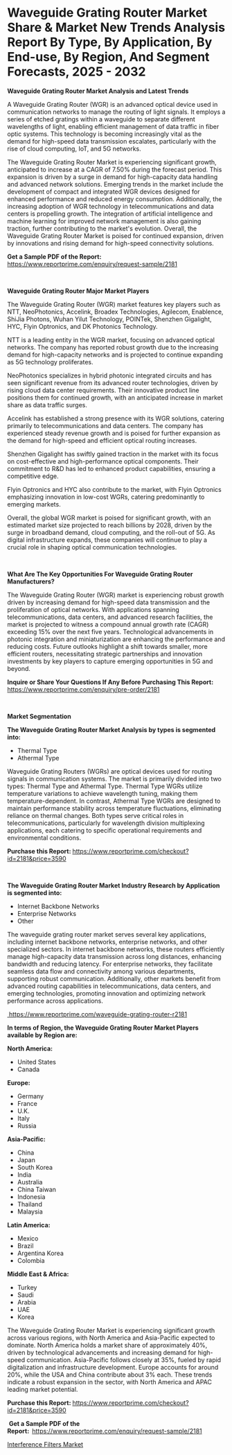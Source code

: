 <p><h1>Waveguide Grating Router Market Share & Market New Trends Analysis Report By Type, By Application, By End-use, By Region, And Segment Forecasts, 2025 - 2032</h1></p><p><strong>Waveguide Grating Router Market Analysis and Latest Trends</strong></p>
<p><p>A Waveguide Grating Router (WGR) is an advanced optical device used in communication networks to manage the routing of light signals. It employs a series of etched gratings within a waveguide to separate different wavelengths of light, enabling efficient management of data traffic in fiber optic systems. This technology is becoming increasingly vital as the demand for high-speed data transmission escalates, particularly with the rise of cloud computing, IoT, and 5G networks.</p><p>The Waveguide Grating Router Market is experiencing significant growth, anticipated to increase at a CAGR of 7.50% during the forecast period. This expansion is driven by a surge in demand for high-capacity data handling and advanced network solutions. Emerging trends in the market include the development of compact and integrated WGR devices designed for enhanced performance and reduced energy consumption. Additionally, the increasing adoption of WGR technology in telecommunications and data centers is propelling growth. The integration of artificial intelligence and machine learning for improved network management is also gaining traction, further contributing to the market's evolution. Overall, the Waveguide Grating Router Market is poised for continued expansion, driven by innovations and rising demand for high-speed connectivity solutions.</p></p>
<p><strong>Get a Sample PDF of the Report:&nbsp;</strong> <a href="https://www.reportprime.com/enquiry/request-sample/2181?utm_campaign=3213&utm_medium=2&utm_source=Github&utm_content=ia&utm_term=18032025&utm_id=waveguide-grating-router">https://www.reportprime.com/enquiry/request-sample/2181</a></p>
<p>&nbsp;</p>
<p><strong>Waveguide Grating Router Major Market Players</strong></p>
<p><p>The Waveguide Grating Router (WGR) market features key players such as NTT, NeoPhotonics, Accelink, Broadex Technologies, Agilecom, Enablence, ShiJia Photons, Wuhan Yilut Technology, POINTek, Shenzhen Gigalight, HYC, Flyin Optronics, and DK Photonics Technology. </p><p>NTT is a leading entity in the WGR market, focusing on advanced optical networks. The company has reported robust growth due to the increasing demand for high-capacity networks and is projected to continue expanding as 5G technology proliferates.</p><p>NeoPhotonics specializes in hybrid photonic integrated circuits and has seen significant revenue from its advanced router technologies, driven by rising cloud data center requirements. Their innovative product line positions them for continued growth, with an anticipated increase in market share as data traffic surges.</p><p>Accelink has established a strong presence with its WGR solutions, catering primarily to telecommunications and data centers. The company has experienced steady revenue growth and is poised for further expansion as the demand for high-speed and efficient optical routing increases.</p><p>Shenzhen Gigalight has swiftly gained traction in the market with its focus on cost-effective and high-performance optical components. Their commitment to R&D has led to enhanced product capabilities, ensuring a competitive edge.</p><p>Flyin Optronics and HYC also contribute to the market, with Flyin Optronics emphasizing innovation in low-cost WGRs, catering predominantly to emerging markets.</p><p>Overall, the global WGR market is poised for significant growth, with an estimated market size projected to reach billions by 2028, driven by the surge in broadband demand, cloud computing, and the roll-out of 5G. As digital infrastructure expands, these companies will continue to play a crucial role in shaping optical communication technologies.</p></p>
<p>&nbsp;</p>
<p><strong>What Are The Key Opportunities For Waveguide Grating Router Manufacturers?</strong></p>
<p><p>The Waveguide Grating Router (WGR) market is experiencing robust growth driven by increasing demand for high-speed data transmission and the proliferation of optical networks. With applications spanning telecommunications, data centers, and advanced research facilities, the market is projected to witness a compound annual growth rate (CAGR) exceeding 15% over the next five years. Technological advancements in photonic integration and miniaturization are enhancing the performance and reducing costs. Future outlooks highlight a shift towards smaller, more efficient routers, necessitating strategic partnerships and innovation investments by key players to capture emerging opportunities in 5G and beyond.</p></p>
<p><strong>Inquire or Share Your Questions If Any Before Purchasing This Report:</strong> <a href="https://www.reportprime.com/enquiry/pre-order/2181?utm_campaign=3213&utm_medium=2&utm_source=Github&utm_content=ia&utm_term=18032025&utm_id=waveguide-grating-router">https://www.reportprime.com/enquiry/pre-order/2181</a></p>
<p>&nbsp;</p>
<p><strong>Market Segmentation</strong></p>
<p><strong>The Waveguide Grating Router Market Analysis by types is segmented into:</strong></p>
<p><ul><li>Thermal Type</li><li>Athermal Type</li></ul></p>
<p><p>Waveguide Grating Routers (WGRs) are optical devices used for routing signals in communication systems. The market is primarily divided into two types: Thermal Type and Athermal Type. Thermal Type WGRs utilize temperature variations to achieve wavelength tuning, making them temperature-dependent. In contrast, Athermal Type WGRs are designed to maintain performance stability across temperature fluctuations, eliminating reliance on thermal changes. Both types serve critical roles in telecommunications, particularly for wavelength division multiplexing applications, each catering to specific operational requirements and environmental conditions.</p></p>
<p><strong>Purchase this Report:&nbsp;</strong><a href="https://www.reportprime.com/checkout?id=2181&price=3590&utm_campaign=3213&utm_medium=2&utm_source=Github&utm_content=ia&utm_term=18032025&utm_id=waveguide-grating-router">https://www.reportprime.com/checkout?id=2181&price=3590</a></p>
<p>&nbsp;</p>
<p><strong>The Waveguide Grating Router Market Industry Research by Application is segmented into:</strong></p>
<p><ul><li>Internet Backbone Networks</li><li>Enterprise Networks</li><li>Other</li></ul></p>
<p><p>The waveguide grating router market serves several key applications, including internet backbone networks, enterprise networks, and other specialized sectors. In internet backbone networks, these routers efficiently manage high-capacity data transmission across long distances, enhancing bandwidth and reducing latency. For enterprise networks, they facilitate seamless data flow and connectivity among various departments, supporting robust communication. Additionally, other markets benefit from advanced routing capabilities in telecommunications, data centers, and emerging technologies, promoting innovation and optimizing network performance across applications.</p></p>
<p><a href="https://www.reportprime.com/waveguide-grating-router-r2181?utm_campaign=3213&utm_medium=2&utm_source=Github&utm_content=ia&utm_term=18032025&utm_id=waveguide-grating-router">&nbsp;https://www.reportprime.com/waveguide-grating-router-r2181</a></p>
<p><strong>In terms of Region, the Waveguide Grating Router Market Players available by Region are:</strong></p>
<p>
    <p> <strong> North America: </strong>
        <ul>
            <li>United States</li>
            <li>Canada</li>
        </ul>
        </p> 
    <p> <strong> Europe: </strong>
        <ul>
            <li>Germany</li>
            <li>France</li>
            <li>U.K.</li>
            <li>Italy</li>
            <li>Russia</li>
        </ul>
        </p> 
    <p> <strong> Asia-Pacific: </strong>
        <ul>
            <li>China</li>
            <li>Japan</li>
            <li>South Korea</li>
            <li>India</li>
            <li>Australia</li>
            <li>China Taiwan</li>
            <li>Indonesia</li>
            <li>Thailand</li>
            <li>Malaysia</li>
        </ul>
        </p> 
    <p> <strong> Latin America: </strong>
        <ul>
            <li>Mexico</li>
            <li>Brazil</li>
            <li>Argentina Korea</li>
            <li>Colombia</li>
        </ul>
        </p> 
    <p> <strong> Middle East & Africa: </strong>
        <ul>
            <li>Turkey</li>
            <li>Saudi</li>
            <li>Arabia</li>
            <li>UAE</li>
            <li>Korea</li>
        </ul>
    </p>
    </p>
<p><p>The Waveguide Grating Router Market is experiencing significant growth across various regions, with North America and Asia-Pacific expected to dominate. North America holds a market share of approximately 40%, driven by technological advancements and increasing demand for high-speed communication. Asia-Pacific follows closely at 35%, fueled by rapid digitalization and infrastructure development. Europe accounts for around 20%, while the USA and China contribute about 3% each. These trends indicate a robust expansion in the sector, with North America and APAC leading market potential.</p></p>
<p><strong>Purchase this Report: </strong><a href="https://www.reportprime.com/checkout?id=2181&price=3590&utm_campaign=3213&utm_medium=2&utm_source=Github&utm_content=ia&utm_term=18032025&utm_id=waveguide-grating-router">https://www.reportprime.com/checkout?id=2181&price=3590</a></p>
<p>&nbsp;<strong>Get a Sample PDF of the Report:&nbsp;&nbsp;</strong><a href="https://www.reportprime.com/enquiry/request-sample/2181?utm_campaign=3213&utm_medium=2&utm_source=Github&utm_content=ia&utm_term=18032025&utm_id=waveguide-grating-router">https://www.reportprime.com/enquiry/request-sample/2181</a></p>
<p><strong></strong></p>
<p><p><a href="https://github.com/nsmifidget3/Market-Research-Report-List-1/blob/main/interference-filters-market.md?utm_campaign=3213&utm_medium=2&utm_source=Github&utm_content=ia&utm_term=18032025&utm_id=waveguide-grating-router">Interference Filters Market</a></p></p>